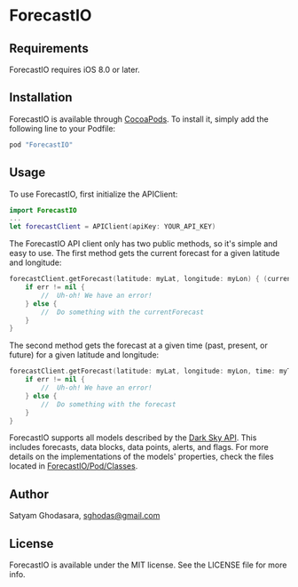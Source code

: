# ForecastIO

## Requirements

ForecastIO requires iOS 8.0 or later.

## Installation

ForecastIO is available through [CocoaPods](http://cocoapods.org). To install
it, simply add the following line to your Podfile:

```ruby
pod "ForecastIO"
```

## Usage

To use ForecastIO, first initialize the APIClient:

```swift
import ForecastIO
...
let forecastClient = APIClient(apiKey: YOUR_API_KEY)
```

The ForecastIO API client only has two public methods, so it's simple and easy to use. The first method gets the current forecast for a given latitude and longitude:

```swift
forecastClient.getForecast(latitude: myLat, longitude: myLon) { (currentForecast, err) -> Void in
    if err != nil {
        //  Uh-oh! We have an error!
    } else {
        //  Do something with the currentForecast
    }
}
```

The second method gets the forecast at a given time (past, present, or future) for a given latitude and longitude:

```swift
forecastClient.getForecast(latitude: myLat, longitude: myLon, time: myTime) { (forecast, err) -> Void in
    if err != nil {
        //  Uh-oh! We have an error!
    } else {
        //  Do something with the forecast
    }
}
```

ForecastIO supports all models described by the [Dark Sky API](https://developer.forecast.io/docs/v2). This includes forecasts, data blocks, data points, alerts, and flags. For more details on the implementations of the models' properties, check the files located in [ForecastIO/Pod/Classes](https://github.com/sghodas/ForecastIO/tree/master/Pod/Classes).

## Author

Satyam Ghodasara, sghodas@gmail.com

## License

ForecastIO is available under the MIT license. See the LICENSE file for more info.
